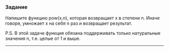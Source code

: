 ### Задание 
 Напишите функцию pow(x,n), которая возвращает x в степени n. Иначе говоря, умножает x на себя n раз и возвращает результат.

 P.S. В этой задаче функция обязана поддерживать только натуральные значения n, т.е. целые от 1 и выше.
***